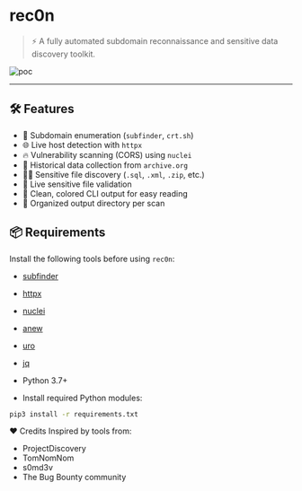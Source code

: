 # rec0n

> ⚡ A fully automated subdomain reconnaissance and sensitive data discovery toolkit.

![poc](https://github.com/user-attachments/assets/5ff71791-3563-42c9-bf22-56eb3244d7e)

---

## 🛠 Features

- 🔎 Subdomain enumeration (`subfinder`, `crt.sh`)
- 🌐 Live host detection with `httpx`
- 🔥 Vulnerability scanning (CORS) using `nuclei`
- 🧾 Historical data collection from `archive.org`
- 🕵️‍♂️ Sensitive file discovery (`.sql`, `.xml`, `.zip`, etc.)
- 🚨 Live sensitive file validation
- 🎨 Clean, colored CLI output for easy reading
- 📁 Organized output directory per scan

## 📦 Requirements

Install the following tools before using `rec0n`:

- [subfinder](https://github.com/projectdiscovery/subfinder)
- [httpx](https://github.com/projectdiscovery/httpx)
- [nuclei](https://github.com/projectdiscovery/nuclei)
- [anew](https://github.com/tomnomnom/anew)
- [uro](https://github.com/s0md3v/uro)
- [jq](https://stedolan.github.io/jq/)
- Python 3.7+

- Install required Python modules:

```bash
pip3 install -r requirements.txt
```

❤️ Credits
Inspired by tools from:

- ProjectDiscovery
- TomNomNom
- s0md3v
- The Bug Bounty community

